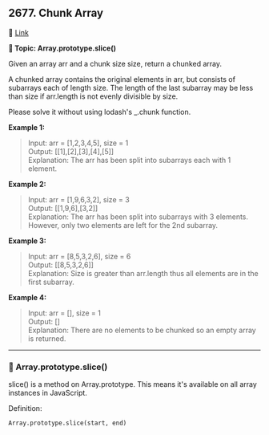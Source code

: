 ## 2677. Chunk Array

🔗 [Link](https://leetcode.com/problems/chunk-array/description/)

**📝 Topic: Array.prototype.slice()**

Given an array arr and a chunk size size, return a chunked array.

A chunked array contains the original elements in arr, but consists of subarrays each of length size. The length of the last subarray may be less than size if arr.length is not evenly divisible by size.

Please solve it without using lodash's _.chunk function.

 
**Example 1:**

> Input: arr = [1,2,3,4,5], size = 1  
Output: [[1],[2],[3],[4],[5]]  
Explanation: The arr has been split into subarrays each with 1 element.  

**Example 2:**

>Input: arr = [1,9,6,3,2], size = 3  
Output: [[1,9,6],[3,2]]  
Explanation: The arr has been split into subarrays with 3 elements. However, only two elements are left for   the 2nd subarray.  

**Example 3:**

> Input: arr = [8,5,3,2,6], size = 6  
Output: [[8,5,3,2,6]]  
Explanation: Size is greater than arr.length thus all elements are in the first subarray.  

**Example 4:**

> Input: arr = [], size = 1  
Output: []  
Explanation: There are no elements to be chunked so an empty array is returned.  

---

### 💫 Array.prototype.slice()

slice() is a method on Array.prototype. This means it's available on all array instances in JavaScript.

Definition:
```md
Array.prototype.slice(start, end)
```

